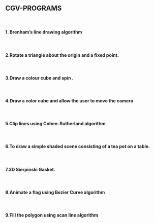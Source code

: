 <html>
  <head>
   
<h2>CGV-PROGRAMS</h2><br>
<h4>1. Brenham’s line drawing algorithm </h4><br>
<h4>2.Rotate a triangle about the origin and a fixed point.</h4><br>
<h4>3.Draw a colour cube and spin .</h4><br>
<h4>4.Draw a color cube and allow the user to move the camera </h4><br>
<h4>5.Clip lines using Cohen-Sutherland algorithm</h4><br>
<h4>6.To draw a simple shaded scene consisting of a tea pot on a table. </h4><br>
<h4>7.3D Sierpinski Gasket. </h4><br>
<h4>8.Animate a flag using Bezier Curve algorithm</h4><br>
<h4>9.Fill the polygon using scan line algorithm</h4><br>
</head>
</html>
